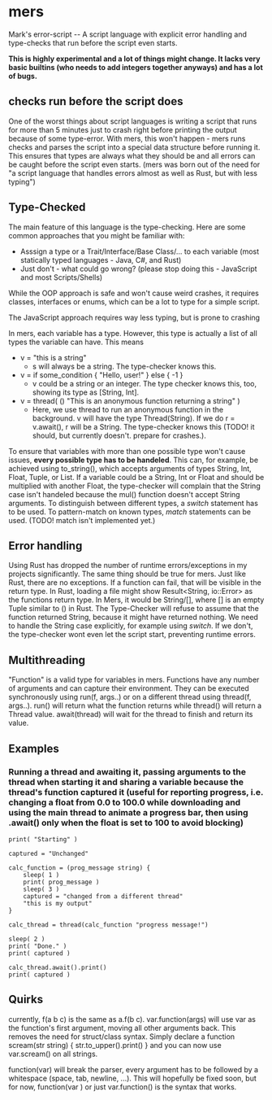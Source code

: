# mers
Mark's error-script -- A script language with explicit error handling and type-checks that run before the script even starts.

**This is highly experimental and a lot of things might change. It lacks very basic builtins (who needs to add integers together anyways) and has a lot of bugs.**

## checks run before the script does

One of the worst things about script languages is writing a script that runs for more than 5 minutes just to crash right before printing the output because of some type-error.
With mers, this won't happen - mers runs checks and parses the script into a special data structure before running it. This ensures that types are always what they should be and all errors can be caught before the script even starts.
(mers was born out of the need for "a script language that handles errors almost as well as Rust, but with less typing")

## Type-Checked

The main feature of this language is the type-checking. Here are some common approaches that you might be familiar with:
- Asssign a type or a Trait/Interface/Base Class/... to each variable (most statically typed languages - Java, C#, and Rust)
- Just don't - what could go wrong? (please stop doing this - JavaScript and most Scripts/Shells)

While the OOP approach is safe and won't cause weird crashes, it requires classes, interfaces or enums, which can be a lot to type for a simple script.

The JavaScript approach requires way less typing, but is prone to crashing

In mers, each variable has a type. However, this type is actually a list of all types the variable can have. This means
- v = "this is a string"
  + s will always be a string. The type-checker knows this.
- v = if some_condition { "Hello, user!" } else { -1 }
  + v could be a string or an integer. The type checker knows this, too, showing its type as [String, Int].
- v = thread( () "This is an anonymous function returning a string" )
  + Here, we use thread to run an anonymous function in the background. v will have the type Thread(String). If we do r = v.await(), r will be a String. The type-checker knows this (TODO! it should, but currently doesn't. prepare for crashes.).

To ensure that variables with more than one possible type won't cause issues, **every possible type has to be handeled**. This can, for example, be achieved using to_string(), which accepts arguments of types String, Int, Float, Tuple, or List.
If a variable could be a String, Int or Float and should be multiplied with another Float, the type-checker will complain that the String case isn't handeled because the mul() function doesn't accept String arguments.
To distinguish between different types, a *switch* statement has to be used. To pattern-match on known types, *match* statements can be used. (TODO! match isn't implemented yet.)

## Error handling

Using Rust has dropped the number of runtime errors/exceptions in my projects significantly. The same thing should be true for mers. Just like Rust, there are no exceptions. If a function can fail, that will be visible in the return type.
In Rust, loading a file might show Result<String, io::Error> as the functions return type. In Mers, it would be String/[], where [] is an empty Tuple similar to () in Rust. The Type-Checker will refuse to assume that the function returned String, because it might have returned nothing.
We need to handle the String case explicitly, for example using *switch*. If we don't, the type-checker wont even let the script start, preventing runtime errors.

## Multithreading

"Function" is a valid type for variables in mers.
Functions have any number of arguments and can capture their environment.
They can be executed synchronously using run(f, args..) or on a different thread using thread(f, args..).
run() will return what the function returns while thread() will return a Thread value. await(thread) will wait for the thread to finish and return its value.

## Examples

### Running a thread and awaiting it, passing arguments to the thread when starting it and sharing a variable because the thread's function captured it (useful for reporting progress, i.e. changing a float from 0.0 to 100.0 while downloading and using the main thread to animate a progress bar, then using .await() only when the float is set to 100 to avoid blocking)

    print( "Starting" )

    captured = "Unchanged"

    calc_function = (prog_message string) {
        sleep( 1 )
        print( prog_message )
        sleep( 3 )
        captured = "changed from a different thread"
        "this is my output"
    }

    calc_thread = thread(calc_function "progress message!")

    sleep( 2 )
    print( "Done." )
    print( captured )

    calc_thread.await().print()
    print( captured )

## Quirks

currently, f(a b c) is the same as a.f(b c). var.function(args) will use var as the function's first argument, moving all other arguments back. This removes the need for struct/class syntax. Simply declare a function scream(str string) { str.to_upper().print() } and you can now use var.scream() on all strings.

function(var) will break the parser, every argument has to be followed by a whitespace (space, tab, newline, ...). This will hopefully be fixed soon, but for now, function(var ) or just var.function() is the syntax that works.
